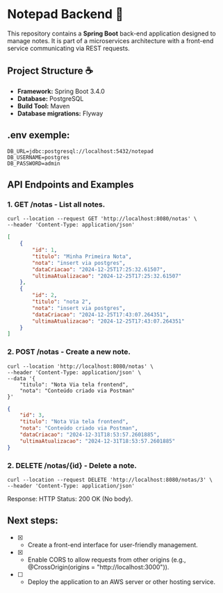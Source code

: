 # Notepad Backend 📝

This repository contains a **Spring Boot** back-end application designed to manage notes. It is part of a microservices architecture with a front-end service communicating via REST requests.

## Project Structure ☕
- **Framework:** Spring Boot 3.4.0
- **Database:** PostgreSQL
- **Build Tool:** Maven
- **Database migrations:** Flyway

## .env exemple:
```.env
DB_URL=jdbc:postgresql://localhost:5432/notepad
DB_USERNAME=postgres
DB_PASSWORD=admin
```

## API Endpoints and Examples

### 1. **GET /notas** - List all notes.

```curl
curl --location --request GET 'http://localhost:8080/notas' \
--header 'Content-Type: application/json'
```

```json
[
    {
        "id": 1,
        "titulo": "Minha Primeira Nota",
        "nota": "insert via postgres",
        "dataCriacao": "2024-12-25T17:25:32.61507",
        "ultimaAtualizacao": "2024-12-25T17:25:32.61507"
    },
    {
        "id": 2,
        "titulo": "nota 2",
        "nota": "insert via postgres",
        "dataCriacao": "2024-12-25T17:43:07.264351",
        "ultimaAtualizacao": "2024-12-25T17:43:07.264351"
    }
]
```

### 2. **POST /notas** - Create a new note.

```curl
curl --location 'http://localhost:8080/notas' \
--header 'Content-Type: application/json' \
--data '{
    "titulo": "Nota Via tela frontend",
    "nota": "Conteúdo criado via Postman"
}'
```

```json
{
    "id": 3,
    "titulo": "Nota Via tela frontend",
    "nota": "Conteúdo criado via Postman",
    "dataCriacao": "2024-12-31T18:53:57.2601885",
    "ultimaAtualizacao": "2024-12-31T18:53:57.2601885"
}
```

### 2. **DELETE /notas/{id}** - Delete a note.

```curl
curl --location --request DELETE 'http://localhost:8080/notas/3' \
--header 'Content-Type: application/json'
```
Response:
HTTP Status: 200 OK (No body).


## Next steps:
- [x] - Create a front-end interface for user-friendly management.
- [x] -  Enable CORS to allow requests from other origins (e.g., @CrossOrigin(origins = "http://localhost:3000")).
- [ ] - Deploy the application to an AWS server or other hosting service.
